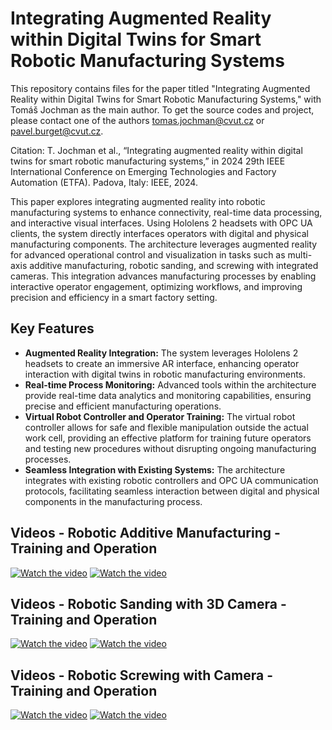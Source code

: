 # Integrating Augmented Reality within Digital Twins for Smart Robotic Manufacturing Systems
This repository contains files for the paper titled "Integrating Augmented Reality within Digital Twins for Smart Robotic Manufacturing Systems," with Tomáš Jochman as the main author. To get the source codes and project, please contact one of the authors tomas.jochman@cvut.cz or pavel.burget@cvut.cz.

Citation: T. Jochman et al., “Integrating augmented reality within digital twins for smart robotic manufacturing systems,” in 2024 29th IEEE International Conference on Emerging Technologies and Factory Automation (ETFA). Padova, Italy: IEEE, 2024.

This paper explores integrating augmented reality into robotic manufacturing systems to enhance connectivity, real-time data processing, and interactive visual interfaces. Using Hololens 2 headsets with OPC UA clients, the system directly interfaces operators with digital and physical manufacturing components. The architecture leverages augmented reality for advanced operational control and visualization in tasks such as multi-axis additive manufacturing, robotic sanding, and screwing with integrated cameras. This integration advances manufacturing processes by enabling interactive operator engagement, optimizing workflows, and improving precision and efficiency in a smart factory setting.

## Key Features ##
- **Augmented Reality Integration:** The system leverages Hololens 2 headsets to create an immersive AR interface, enhancing operator interaction with digital twins in robotic manufacturing environments. 
- **Real-time Process Monitoring:** Advanced tools within the architecture provide real-time data analytics and monitoring capabilities, ensuring precise and efficient manufacturing operations.
- **Virtual Robot Controller and Operator Training:** The virtual robot controller allows for safe and flexible manipulation outside the actual work cell, providing an effective platform for training future operators and testing new procedures without disrupting ongoing manufacturing processes.
- **Seamless Integration with Existing Systems:** The architecture integrates with existing robotic controllers and OPC UA communication protocols, facilitating seamless interaction between digital and physical components in the manufacturing process.

## Videos - Robotic Additive Manufacturing - Training and Operation ##
[![Watch the video](https://img.youtube.com/vi/raUTKcHXZYA/0.jpg)](https://youtu.be/raUTKcHXZYA)
[![Watch the video](https://img.youtube.com/vi/76P3DbbzgPQ/0.jpg)](https://youtu.be/76P3DbbzgPQ)

## Videos - Robotic Sanding with 3D Camera - Training and Operation ##
[![Watch the video](https://img.youtube.com/vi/_4w9cyadrJE/0.jpg)](https://youtu.be/_4w9cyadrJE)
[![Watch the video](https://img.youtube.com/vi/YLn5BhKOQH4/0.jpg)](https://youtu.be/YLn5BhKOQH4)

## Videos - Robotic Screwing with Camera - Training and Operation ##
[![Watch the video](https://img.youtube.com/vi/ecuIuyf7JNc/0.jpg)](https://youtu.be/ecuIuyf7JNc)
[![Watch the video](https://img.youtube.com/vi/0rS0I7uDwb8/0.jpg)](https://youtu.be/0rS0I7uDwb8)
